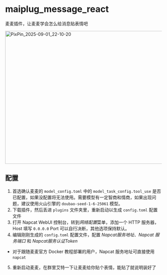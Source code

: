 # maiplug_message_react
麦麦插件，让麦麦学会怎么给消息贴表情吧

<img width="832" height="427" alt="PixPin_2025-09-01_22-10-20" src="https://github.com/user-attachments/assets/e0a68cd3-718b-464b-b9e8-e7c1926421c3" />

## 配置

1. 首选确认麦麦的 `model_config.toml` 中的 `model_task_config.tool_use` 是否已配置，如果没配置将无法使用。需要模型有一定智商和情商，如果出现问题，建议使用火山引擎的 `doubao-seed-1-6-25061` 模型。
2. 下载插件，然后丢进 `plugins` 文件夹里，重新启动以生成 `config.toml` 配置文件
3. 打开 Napcat WebUI 控制台，转到*网络配置*菜单，添加一个 HTTP 服务器，Host 填写 `0.0.0.0` Port 可以自行决断，其他选项保持默认。
4. 编辑刚刚生成的 `config.toml` 配置文件，配置 *Napcat服务地址*、*Napcat 服务端口* 和 *Napcat服务认证Token*
  * 对于跟随麦麦官方 Docker 教程部署的用户，Napcat 服务地址可直接使用 `napcat`
5. 重新启动麦麦，在群里艾特一下让麦麦给你贴个表情，能贴了就说明装好了
